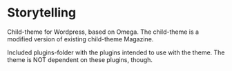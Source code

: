 # Storytelling
Child-theme for Wordpress, based on Omega. The child-theme is a modified version of existing child-theme Magazine.

Included plugins-folder with the plugins intended to use with the theme. The theme is NOT dependent on these plugins, though.
